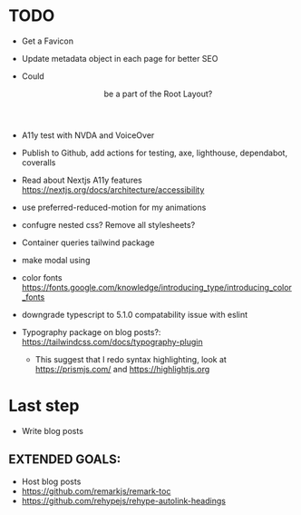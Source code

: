 # TODO

- Get a Favicon
- Update metadata object in each page for better SEO
- Could <Header> be a part of the Root Layout?
- A11y test with NVDA and VoiceOver
- Publish to Github, add actions for testing, axe, lighthouse, dependabot, coveralls
- Read about Nextjs A11y features https://nextjs.org/docs/architecture/accessibility
- use preferred-reduced-motion for my animations
- confugre nested css? Remove all stylesheets?

- Container queries tailwind package
- make modal using <dialog>?
- color fonts https://fonts.google.com/knowledge/introducing_type/introducing_color_fonts
- downgrade typescript to 5.1.0 compatability issue with eslint

- Typography package on blog posts?: https://tailwindcss.com/docs/typography-plugin
  - This suggest that I redo syntax highlighting, look at https://prismjs.com/ and https://highlightjs.org

# Last step

- Write blog posts

## EXTENDED GOALS:

- Host blog posts
- https://github.com/remarkjs/remark-toc
- https://github.com/rehypejs/rehype-autolink-headings
